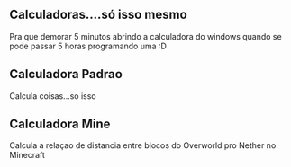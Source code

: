 ## Calculadoras....só isso mesmo
Pra que demorar 5 minutos abrindo a calculadora do windows
quando se pode passar 5 horas programando uma :D

## Calculadora Padrao
Calcula coisas...so isso

## Calculadora Mine
Calcula a relaçao de distancia entre blocos do Overworld pro Nether no Minecraft
